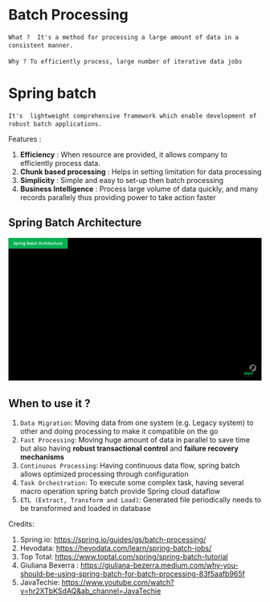 # Batch Processing 
```
What ?  It's a method for processing a large amount of data in a consistent manner. 

Why ? To efficiently process, large number of iterative data jobs

```

# Spring batch

```aidl
It's  lightweight comprehensive framework which enable development of robust batch applications. 
```

Features : 

1. **Efficiency** : When resource are provided, it allows company to efficiently process data.
2. **Chunk based processing** : Helps in setting limitation for data processing 
3. **Simplicity** : Simple and easy to set-up then batch processing
4. **Business Intelligence** : Process large volume of data quickly, and many records parallely thus providing power to take action faster

## Spring Batch Architecture

![Spring Batch Architecture](Spring%20Batch%20Architecture.gif)

## When to use it ?

1. `Data Migration`: Moving data from one system (e.g. Legacy system) to other and doing processing to make it compatible on the go 
2. `Fast Processing`: Moving huge amount of data in parallel to save time but also having **robust transactional control** and **failure recovery mechanisms**
3. `Continuous Processing`: Having continuous data flow, spring batch allows optimized processing through configuration
4. `Task Orchestration`: To execute some complex task, having several macro operation spring batch provide Spring cloud dataflow
5. `ETL (Extract, Transform and Load)`: Generated file periodically needs to be transformed and loaded in database

Credits: 
1. Spring.io: https://spring.io/guides/gs/batch-processing/
2. Hevodata: https://hevodata.com/learn/spring-batch-jobs/
3. Top Total: https://www.toptal.com/spring/spring-batch-tutorial
4. Giuliana Bexerra : https://giuliana-bezerra.medium.com/why-you-should-be-using-spring-batch-for-batch-processing-83f5aafb965f
5. JavaTechie: https://www.youtube.com/watch?v=hr2XTbKSdAQ&ab_channel=JavaTechie 
